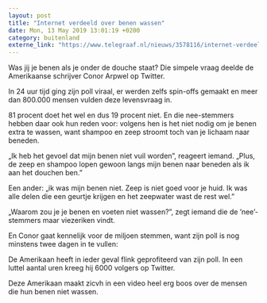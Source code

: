 ```yaml
---
layout: post
title: "Internet verdeeld over benen wassen"
date: Mon, 13 May 2019 13:01:19 +0200
category: buitenland
externe_link: "https://www.telegraaf.nl/nieuws/3578116/internet-verdeeld-over-benen-wassen"
---
```


<p class="intro">Was jij je benen als je onder de douche staat? Die simpele vraag deelde de Amerikaanse schrijver Conor Arpwel op Twitter.</p> <p>In 24 uur tijd ging zijn poll viraal, er werden zelfs spin-offs gemaakt en meer dan 800.000 mensen vulden deze levensvraag in.</p><p>81 procent doet het wel en dus 19 procent niet. En die nee-stemmers hebben daar ook hun reden voor: volgens hen is het niet nodig om je benen extra te wassen, want shampoo en zeep stroomt toch van je lichaam naar beneden.</p><p>„Ik heb het gevoel dat mijn benen niet vuil worden”, reageert iemand. „Plus, de zeep en shampoo lopen gewoon langs mijn benen naar beneden als ik aan het douchen ben.”</p><p>Een ander: „ik was mijn benen niet. Zeep is niet goed voor je huid. Ik was alle delen die een geurtje krijgen en het zeepwater wast de rest wel.”</p><p>„Waarom zou je je benen en voeten niet wassen?”, zegt iemand die de ’nee’-stemmers maar viezeriken vindt.</p><p>En Conor gaat kennelijk voor de miljoen stemmen, want zijn poll is nog minstens twee dagen in te vullen:</p><p>De Amerikaan heeft in ieder geval flink geprofiteerd van zijn poll. In een luttel aantal uren kreeg hij 6000 volgers op Twitter.</p><p>Deze Amerikaan maakt zicvh in een video heel erg boos over de mensen die hun benen niet wassen.</p>
